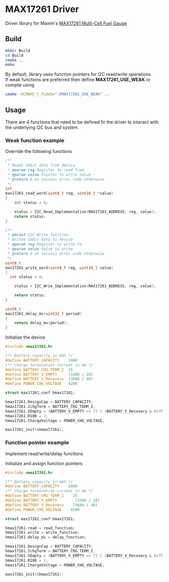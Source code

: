 # MAX17261 Driver

Driver library for Maxim's [MAX17261 Multi-Cell Fuel Gauge](https://www.maximintegrated.com/en/products/power/battery-management/MAX17261.html)



## Build
```bash
mkdir Build
cd Build
cmake ..
make
```
By default, library uses function pointers for I2C read/write operations  
If weak functions are preferred then define **MAX17261_USE_WEAK** or compile using
```bash
cmake -DCMAKE_C_FLAGS="-DMAX17261_USE_WEAK" ..
```

## Usage

There are 4 functions that need to be defined fir the driver to interact with the underlying I2C bus and system.

### Weak function example

Override the following functions
```c
/**
 * Reads 16bit data from device
 * @param reg Register to read from
 * @param value Pointer to write value
 * @return 0 on success error code otherwise
 */
int
max17261_read_word(uint8_t reg, uint16_t *value)
{
	int status = 0;

	status = I2C_Read_Implementation(MAX17261_ADDRESS, reg, value);
	return status;
}

/**
 * @brief I2C Write function
 * Writes 16bit data to device
 * @param reg Register to write to
 * @param value Value to write
 * @return 0 on success error code otherwise
 */
uint8_t
max17261_write_word(uint8_t reg, uint16_t value)
{
  int status = 0;

	status = I2C_Wrie_Implementation(MAX17261_ADDRESS, reg, value);

	return status;
}

uint8_t
max17261_delay_ms(uint32_t period)
{
	return delay_ms(period);
}

```
Initialize the device
```c
#include <max17261.h>

/** Battery capacity in mAh */
#define BATTERY_CAPACITY	2480
/** Charge termination current in mA */
#define BATTERY_CRG_TERM_I	25
#define BATTERY_V_EMPTY		(3300 / 10)
#define BATTERY_V_Recovery	(3880 / 40)
#define POWER_CHG_VOLTAGE	4200

struct max17261_conf hmax17261;

hmax17261.DesignCap = BATTERY_CAPACITY;
hmax17261.IchgTerm = BATTERY_CRG_TERM_I;
hmax17261.VEmpty = (BATTERY_V_EMPTY << 7) | (BATTERY_V_Recovery & 0x7F);
hmax17261.R100 = 1;
hmax17261.ChargeVoltage = POWER_CHG_VOLTAGE;

max17261_init(&hmax17261);

```


### Function pointer example

Implement read/write/delay functions

Initialize and assign function pointers
```c
#include <max17261.h>

/** Battery capacity in mAh */
#define BATTERY_CAPACITY    2480
/** Charge termination current in mA */
#define BATTERY_CRG_TERM_I    25
#define BATTERY_V_EMPTY        (3300 / 10)
#define BATTERY_V_Recovery    (3880 / 40)
#define POWER_CHG_VOLTAGE    4200

struct max17261_conf hmax17261;

hmax17261.read = read_function;
hmax17261.write = write_function;
hmax17261.delay_ms = delay_function;

hmax17261.DesignCap = BATTERY_CAPACITY;
hmax17261.IchgTerm = BATTERY_CRG_TERM_I;
hmax17261.VEmpty = (BATTERY_V_EMPTY << 7) | (BATTERY_V_Recovery & 0x7F);
hmax17261.R100 = 1;
hmax17261.ChargeVoltage = POWER_CHG_VOLTAGE;

max17261_init(&hmax17261);
```
